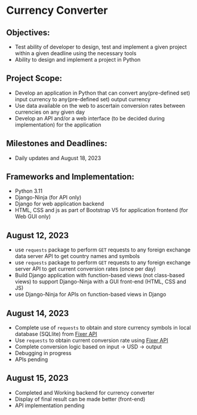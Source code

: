 # Currency Converter 

## Objectives:
- Test ability of developer to design, test and implement a given project within a given deadline using the necessary tools
- Ability to design and implement a project in Python

## Project Scope:
- Develop an application in Python that can convert any(pre-defined set) input currency to any(pre-defined set) output currency
- Use data available on the web to ascertain conversion rates between currencies on any given day
- Develop an API and/or a web interface (to be decided during implementation) for the application

## Milestones and Deadlines:
- Daily updates and August 18, 2023

## Frameworks and Implementation:
- Python 3.11
- Django-Ninja (for API only)
- Django for web application backend
- HTML, CSS and js as part of Bootstrap V5 for application frontend (for Web GUI only)

## August 12, 2023
- use `requests` package to perform `GET` requests to any foreign exchange data server API to get country names and symbols
- use `requests` package to perform `GET` requests to any foreign exchange server API to get current conversion rates (once per day)
- Build Django application with function-based views (not class-based views) to support Django-Ninja with a GUI front-end (HTML, CSS and JS)
- use Django-Ninja for APIs on function-based views in Django

## August 14, 2023
- Complete use of `requests` to obtain and store currency symbols in local database (SQLlite) from [Fixer API](http://data.fixer.io)
- Use `requests` to obtain current conversion rate using [Fixer API](http://data.fixer.io)
- Complete conversion logic based on input -> USD -> output
- Debugging in progress
- APIs pending

## August 15, 2023
- Completed and Working backend for currency converter
- Display of final result can be made better (front-end)
- API implementation pending


